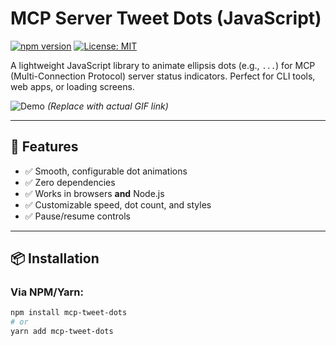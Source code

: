 # MCP Server Tweet Dots (JavaScript)  

[![npm version](https://img.shields.io/npm/v/mcp-tweet-dots.svg?style=flat-square)](https://www.npmjs.com/package/mcp-tweet-dots) 
[![License: MIT](https://img.shields.io/badge/License-MIT-yellow.svg)](https://opensource.org/licenses/MIT)  

A lightweight JavaScript library to animate ellipsis dots (e.g., `...`) for MCP (Multi-Connection Protocol) server status indicators. Perfect for CLI tools, web apps, or loading screens.  

![Demo](https://user-images.githubusercontent.com/.../demo.gif) *(Replace with actual GIF link)*  

---

## 🚀 Features  
- ✅ Smooth, configurable dot animations  
- ✅ Zero dependencies  
- ✅ Works in browsers **and** Node.js  
- ✅ Customizable speed, dot count, and styles  
- ✅ Pause/resume controls  

---

## 📦 Installation  

### Via NPM/Yarn:  
```bash
npm install mcp-tweet-dots
# or
yarn add mcp-tweet-dots
